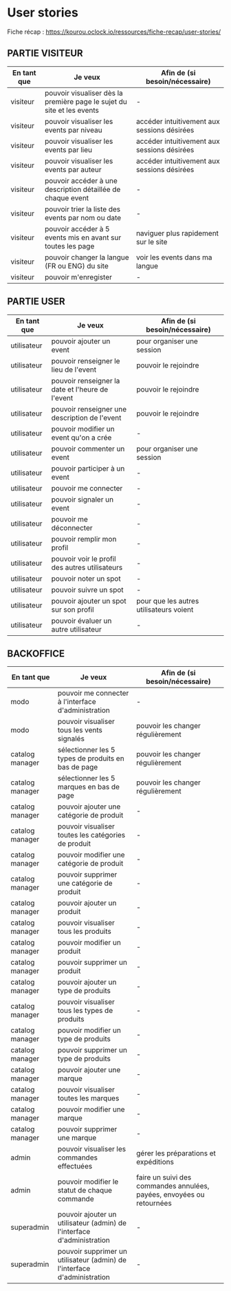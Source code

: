 # User stories

Fiche récap : https://kourou.oclock.io/ressources/fiche-recap/user-stories/

## PARTIE VISITEUR

| En tant que | Je veux | Afin de (si besoin/nécessaire) |
|--|--|--|
| visiteur | pouvoir visualiser dès la première page le sujet du site et les events | - |
| visiteur | pouvoir visualiser les events par niveau | accéder intuitivement aux sessions désirées |
| visiteur | pouvoir visualiser les events par lieu | accéder intuitivement aux sessions désirées |
| visiteur | pouvoir visualiser les events par auteur | accéder intuitivement aux sessions désirées |
| visiteur | pouvoir accéder à une description détaillée de chaque event | - |
| visiteur | pouvoir trier la liste des events par nom ou date | - |
| visiteur | pouvoir accéder à 5 events mis en avant sur toutes les page | naviguer plus rapidement sur le site |
| visiteur | pouvoir changer la langue (FR ou ENG) du site | voir les events dans ma langue |
| visiteur | pouvoir m'enregister | - |

## PARTIE USER

| En tant que | Je veux | Afin de (si besoin/nécessaire) |
|--|--|--|
| utilisateur | pouvoir ajouter un event | pour organiser une session |
| utilisateur | pouvoir renseigner le lieu de l'event | pouvoir le rejoindre |
| utilisateur | pouvoir renseigner la date et l'heure de l'event | pouvoir le rejoindre |
| utilisateur | pouvoir renseigner une description de l'event | pouvoir le rejoindre |
| utilisateur | pouvoir modifier un event qu'on a crée | - |
| utilisateur | pouvoir commenter un event | pour organiser une session |
| utilisateur | pouvoir participer à un event | - |
| utilisateur | pouvoir me connecter | - |
| utilisateur | pouvoir signaler un event | - |
| utilisateur | pouvoir me déconnecter | - |
| utilisateur | pouvoir remplir mon profil | - |
| utilisateur | pouvoir voir le profil des autres utilisateurs | - |
| utilisateur | pouvoir noter un spot | - |
| utilisateur | pouvoir suivre un spot | - |
| utilisateur | pouvoir ajouter un spot sur son profil | pour que les autres utilisateurs voient |
| utilisateur | pouvoir évaluer un autre utilisateur | - |

## BACKOFFICE

| En tant que | Je veux | Afin de (si besoin/nécessaire) |
|--|--|--|
| modo | pouvoir me connecter à l'interface d'administration | - |
| modo | pouvoir visualiser tous les vents signalés | pouvoir les changer régulièrement |
| catalog manager | sélectionner les 5 types de produits en bas de page | pouvoir les changer régulièrement |
| catalog manager | sélectionner les 5 marques en bas de page | pouvoir les changer régulièrement |
| catalog manager | pouvoir ajouter une catégorie de produit | - |
| catalog manager | pouvoir visualiser toutes les catégories de produit | - |
| catalog manager | pouvoir modifier une catégorie de produit | - |
| catalog manager | pouvoir supprimer une catégorie de produit | - |
| catalog manager | pouvoir ajouter un produit | - |
| catalog manager | pouvoir visualiser tous les produits | - |
| catalog manager | pouvoir modifier un produit | - |
| catalog manager | pouvoir supprimer un produit | - |
| catalog manager | pouvoir ajouter un type de produits | - |
| catalog manager | pouvoir visualiser tous les types de produits | - |
| catalog manager | pouvoir modifier un type de produits | - |
| catalog manager | pouvoir supprimer un type de produits | - |
| catalog manager | pouvoir ajouter une marque | - |
| catalog manager | pouvoir visualiser toutes les marques | - |
| catalog manager | pouvoir modifier une marque | - |
| catalog manager | pouvoir supprimer une marque | - |
| admin | pouvoir visualiser les commandes effectuées | gérer les préparations et expéditions |
| admin | pouvoir modifier le statut de chaque commande | faire un suivi des commandes annulées, payées, envoyées ou retournées |
| superadmin | pouvoir ajouter un utilisateur (admin) de l'interface d'administration | - |
| superadmin | pouvoir supprimer un utilisateur (admin) de l'interface d'administration | - |